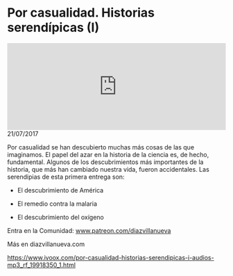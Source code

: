 # Por casualidad. Historias serendípicas (I)
<iframe id='audio_88903085' frameborder='0' allowfullscreen='' scrolling='no' height='200' style='width:100%;' src='https://www.ivoox.com/player_ej_19918350_6_1.html' loading='lazy'></iframe>21/07/2017

Por casualidad se han descubierto muchas más cosas de las que imaginamos. El papel del azar en la historia de la ciencia es, de hecho, fundamental. Algunos de los descubrimientos más importantes de la historia, que más han cambiado nuestra vida, fueron accidentales. Las serendipias de esta primera entrega son:

 - El descubrimiento de América

 - El remedio contra la malaria

 - El descubrimiento del oxígeno 

 Entra en la Comunidad: www.patreon.com/diazvillanueva

 Más en diazvillanueva.com

https://www.ivoox.com/por-casualidad-historias-serendipicas-i-audios-mp3_rf_19918350_1.html
